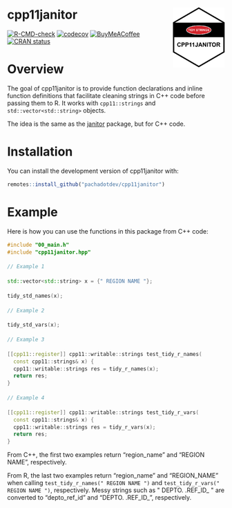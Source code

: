 
<!-- README.md is generated from README.Rmd. Please edit that file -->

# cpp11janitor <img src="man/figures/logo.svg" align="right" height="139" alt="" />

<!-- badges: start -->

[![R-CMD-check](https://github.com/pachadotdev/cpp11janitor/actions/workflows/R-CMD-check.yaml/badge.svg)](https://github.com/pachadotdev/cpp11janitor/actions/workflows/R-CMD-check.yaml)
[![codecov](https://codecov.io/gh/pachadotdev/cpp11janitor/graph/badge.svg?token=mWfiUCgfNu)](https://app.codecov.io/gh/pachadotdev/cpp11janitor)
[![BuyMeACoffee](https://raw.githubusercontent.com/pachadotdev/buymeacoffee-badges/main/bmc-donate-white.svg)](https://buymeacoffee.com/pacha)
[![CRAN
status](https://www.r-pkg.org/badges/version/cpp11janitor)](https://CRAN.R-project.org/package=cpp11janitor)
<!-- badges: end -->

# Overview

The goal of cpp11janitor is to provide function declarations and inline
function definitions that facilitate cleaning strings in C++ code before
passing them to R. It works with `cpp11::strings` and
`std::vector<std::string>` objects.

The idea is the same as the
[janitor](https://cran.r-project.org/package=janitor) package, but for
C++ code.

# Installation

You can install the development version of cpp11janitor with:

``` r
remotes::install_github("pachadotdev/cpp11janitor")
```

# Example

Here is how you can use the functions in this package from C++ code:

``` cpp
#include "00_main.h"
#include "cpp11janitor.hpp"

// Example 1

std::vector<std::string> x = {" REGION NAME "};

tidy_std_names(x);

// Example 2

tidy_std_vars(x);

// Example 3

[[cpp11::register]] cpp11::writable::strings test_tidy_r_names(
  const cpp11::strings& x) {
  cpp11::writable::strings res = tidy_r_names(x);
  return res;
}

// Example 4

[[cpp11::register]] cpp11::writable::strings test_tidy_r_vars(
  const cpp11::strings& x) {
  cpp11::writable::strings res = tidy_r_vars(x);
  return res;
}
```

From C++, the first two examples return “region\_name” and “REGION
NAME”, respectively.

From R, the last two examples return “region\_name” and “REGION\_NAME”
when calling `test_tidy_r_names(" REGION NAME ")` and
`test_tidy_r_vars(" REGION NAME ")`, respectively. Messy strings such as
" DEPTO. .REF\_ID\_ " are converted to “depto\_ref\_id” and “DEPTO.
.REF\_ID\_”, respectively.
